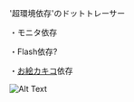 '超環境依存'のドットトレーサー

・モニタ依存

・Flash依存?

・[お絵カキコ](http://dic.nicovideo.jp/a/%E3%81%8A%E7%B5%B5%E3%82%AB%E3%82%AD%E3%82%B3 "お絵カキコ")依存

![Alt Text](http://oncetec.sub.jp/items/test3.gif)
